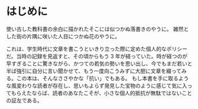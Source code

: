 # はじめに

使い古した教科書の余白に描かれたそこには似つかぬ落書きのやうに。  雑然とした街の片隅に咲いた人目につかぬ花のやうに。


これは、学生時代に文章を書こうといきり立った際に定めた個人的なポリシーだ。当時の記録を見返すと、その頃からもう 3 年が経っていた。時が経つのが早すぎることに驚きながら、かつての若気の勢いを思い出し、今でもまだ若いと半ば強引に自分に言い聞かせて、もう一度向こうみずに大胆に文章を綴ってみる。この本は、そんなささやかな「抗い」でもある。  もし本書を手に取るような風変わりな読者が存在し、思いもよらず発見した宝物のように感じて気に入ってもらえたならば、読者のあなたこそが、小さな個人的抵抗が無駄ではないことの証左である。
